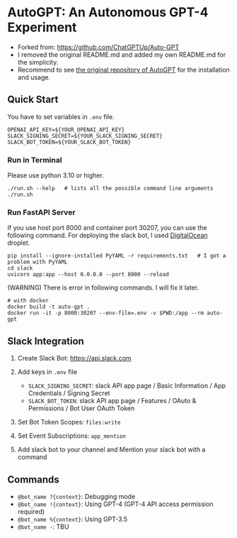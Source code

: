 # AutoGPT: An Autonomous GPT-4 Experiment

- Forked from: https://github.com/ChatGPTUp/Auto-GPT
- I removed the original README.md and added my own README.md for the simplicity.
- Recommend to see [the original repository of AutoGPT](https://github.com/Significant-Gravitas/Auto-GPT) for the installation and usage.

## Quick Start

You have to set variables in `.env` file.

```shell
OPENAI_API_KEY=${YOUR_OPENAI_API_KEY}
SLACK_SIGNING_SECRET=${YOUR_SLACK_SIGNING_SECRET}
SLACK_BOT_TOKEN=${YOUR_SLACK_BOT_TOKEN}
```

### Run in Terminal

Please use python 3.10 or higher.

```shell
./run.sh --help   # lists all the possible command line arguments
./run.sh 
```

### Run FastAPI Server

If you use host port 8000 and container port 30207, you can use the following command. For deploying the slack bot, I used [DigitalOcean](https://cloud.digitalocean.com) droplet.

```shell
pip install --ignore-installed PyYAML -r requirements.txt   # I got a problem with PyYAML
cd slack
uvicorn app:app --host 0.0.0.0 --port 8000 --reload
```

(WARNING) There is error in following commands. I will fix it later.

```shell
# with docker
docker build -t auto-gpt .
docker run -it -p 8000:30207 --env-file=.env -v $PWD:/app --rm auto-gpt
```

## Slack Integration

1. Create Slack Bot: https://api.slack.com
2. Add keys in `.env` file
   - `SLACK_SIGNING_SECRET`: slack API app page / Basic Information / App Credentials / Signing Secret
   - `SLACK_BOT_TOKEN`: slack API app page / Features / OAuto & Permissions / Bot User OAuth Token

3. Set Bot Token Scopes: `files:write` 
4. Set Event Subscriptions: `app_mention`
5. Add slack bot to your channel and Mention your slack bot with a command

## Commands

- `@bot_name ?{context}`: Debugging mode
- `@bot_name !{context}`: Using GPT-4 (GPT-4 API access permission required)
- `@bot_name %{context}`: Using GPT-3.5 
- `@bot_name -`: TBU
